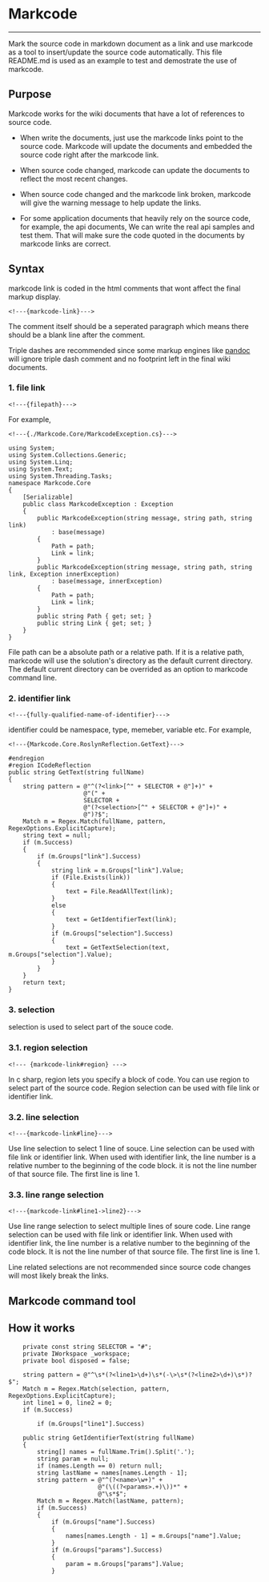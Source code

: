 # Markcode

------------------------

Mark the source code in markdown document as a link and use markcode as a tool to insert/update the source code automatically. This file README.md is used as an example to test and demostrate the use of markcode.

## Purpose

Markcode works for the wiki documents that have a lot of references to source code.

* When write the documents, just use the markcode links point to the source code. Markcode will update the documents and embedded the source code right after the markcode link.

* When source code changed, markcode can update the documents to reflect the most recent changes.

* When source code changed and the markcode link broken, markcode will give the warning message to help update the links.

* For some application documents that heavily rely on the source code, for example, the api documents, We can write the real api samples and test them. That will make sure the code quoted in the documents by markcode links are correct. 

## Syntax

markcode link is coded in the html comments that wont affect the final markup display.

    <!---{markcode-link}--->

The comment itself should be a seperated paragraph which means there should be a blank line after the comment.

Triple dashes are recommended since some markup engines like [pandoc][pandoc] will ignore triple  dash comment and no footprint left in the final wiki documents.

### 1. file link

    <!---{filepath}--->

For example,

    <!---{./Markcode.Core/MarkcodeException.cs}--->

<!---{./Markcode.Core/MarkcodeException.cs}--->

    using System;
    using System.Collections.Generic;
    using System.Linq;
    using System.Text;
    using System.Threading.Tasks;
    namespace Markcode.Core
    {
        [Serializable]
        public class MarkcodeException : Exception
        {
            public MarkcodeException(string message, string path, string link)
                : base(message)
            {
                Path = path;
                Link = link;
            }
            public MarkcodeException(string message, string path, string link, Exception innerException)
                : base(message, innerException)
            {
                Path = path;
                Link = link;
            }
            public string Path { get; set; }
            public string Link { get; set; }
        }
    }

<!---{?endmarkcode}--->
File path can be a absolute path or a relative path. If it is a relative path, markcode will use the solution's directory as the default current directory. The default current directory can be overrided as an option to markcode command line.

### 2. identifier link

    <!---{fully-qualified-name-of-identifier}--->

identifier could be namespace, type, memeber, variable etc. For example,

    <!---{Markcode.Core.RoslynReflection.GetText}--->

<!---{Markcode.Core.RoslynReflection.GetText}--->

    #endregion
    #region ICodeReflection
    public string GetText(string fullName)
    {
        string pattern = @"^(?<link>[^" + SELECTOR + @"]+)" +
                         @"(" +
                         SELECTOR +
                         @"(?<selection>[^" + SELECTOR + @"]+)" +
                         @")?$";
        Match m = Regex.Match(fullName, pattern, RegexOptions.ExplicitCapture);
        string text = null;
        if (m.Success)
        {
            if (m.Groups["link"].Success)
            {
                string link = m.Groups["link"].Value;
                if (File.Exists(link))
                {
                    text = File.ReadAllText(link);
                }
                else
                {
                    text = GetIdentifierText(link);
                }
                if (m.Groups["selection"].Success)
                {
                    text = GetTextSelection(text, m.Groups["selection"].Value);
                }
            }
        }
        return text;
    }

<!---{?endmarkcode}--->


### 3. selection

selection is used to select part of the souce code.

### 3.1. region selection

    <!--- {markcode-link#region} --->

In c sharp, region lets you specify a block of code. You can use region to select part of the source code. Region selection can be used with file link or identifier link. 

### 3.2. line selection

    <!---{markcode-link#line}--->

Use line selection to select 1 line of souce. Line selection can be used with file link or identifier link. When used with identifier link, the line number is a relative number to the beginning of the code block. it is not the line number of that source file. The first line is line 1.

### 3.3. line range selection

    <!---{markcode-link#line1->line2}--->

Use line range selection to select multiple lines of soure code. Line range selection can be used with file link or identifier link. When used with identifier link, the line number is a relative number to the beginning of the code block. It is not the line number of that source file. The first line is line 1.

Line related selections are not recommended since source code changes will most likely break the links.

## Markcode command tool

## How it works


<!---{Markcode.Core.RoslynReflection#Fields}--->

        private const string SELECTOR = "#";
        private IWorkspace _workspace;
        private bool disposed = false;
        

<!---{?endmarkcode}--->

<!---{Markcode.Core.RoslynReflection.GetTextLines#3->6}--->

        string pattern = @"^\s*(?<line1>\d+)\s*(-\>\s*(?<line2>\d+)\s*)?$";
        Match m = Regex.Match(selection, pattern, RegexOptions.ExplicitCapture);
        int line1 = 0, line2 = 0;
        if (m.Success)

<!---{?endmarkcode}--->


<!---{Markcode.Core.RoslynReflection.GetTextLines#8}--->

            if (m.Groups["line1"].Success)

<!---{?endmarkcode}--->

<!---{Markcode.Core.RoslynReflection#Utilities 1->20}--->

        public string GetIdentifierText(string fullName)
        {
            string[] names = fullName.Trim().Split('.');
            string param = null;
            if (names.Length == 0) return null;
            string lastName = names[names.Length - 1];
            string pattern = @"^(?<name>\w+)" +
                             @"(\((?<params>.+)\))*" +
                             @"\s*$";
            Match m = Regex.Match(lastName, pattern);
            if (m.Success)
            {
                if (m.Groups["name"].Success)
                {
                    names[names.Length - 1] = m.Groups["name"].Value;
                }
                if (m.Groups["params"].Success)
                {
                    param = m.Groups["params"].Value;
                }

<!---{?endmarkcode}--->
[pandoc]: http://johnmacfarlane.net/pandoc/ "a universal document converter"
